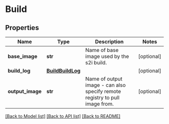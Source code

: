 # Build

## Properties
Name | Type | Description | Notes
------------ | ------------- | ------------- | -------------
**base_image** | **str** | Name of base image used by the s2i build.  | [optional]
**build_log** | [**BuildBuildLog**](BuildBuildLog.md) |  | [optional]
**output_image** | **str** | Name of output image - can also specify remote registry to pull image from.  | [optional]

[[Back to Model list]](../README.md#documentation-for-models) [[Back to API list]](../README.md#documentation-for-api-endpoints) [[Back to README]](../README.md)
